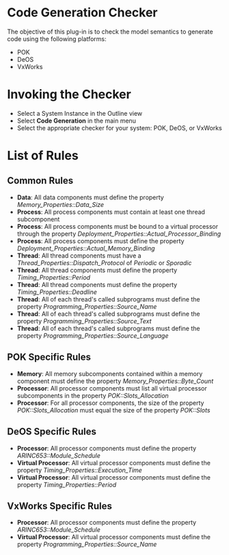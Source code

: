 # Code Generation Checker
The objective of this plug-in is to check the model
semantics to generate code using the following
platforms:

 * POK
 * DeOS
 * VxWorks

# Invoking the Checker
 * Select a System Instance in the Outline view
 * Select **Code Generation** in the main menu
 * Select the appropriate checker for your system: POK, DeOS, or VxWorks


# List of Rules

## Common Rules
 * **Data**: All data components must define the property *Memory_Properties::Data_Size*
 * **Process**: All process components must contain at least one thread subcomponent
 * **Process**: All process components must be bound to a virtual processor through the property *Deployment_Properties::Actual_Processor_Binding*
 * **Process**: All process components must define the property *Deployment_Properties::Actual_Memory_Binding*
 * **Thread**: All thread components must have a *Thread_Properties::Dispatch_Protocol* of *Periodic* or *Sporadic*
 * **Thread**: All thread components must define the property *Timing_Properties::Period*
 * **Thread**: All thread components must define the property *Timing_Properties::Deadline*
 * **Thread**: All of each thread's called subprograms must define the property *Programming_Properties::Source_Name*
 * **Thread**: All of each thread's called subprograms must define the property *Programming_Properties::Source_Text*
 * **Thread**: All of each thread's called subprograms must define the property *Programming_Properties::Source_Language*

## POK Specific Rules
 * **Memory**: All memory subcomponents contained within a memory component must define the property *Memory_Properties::Byte_Count*
 * **Processor**: All processor components must list all virtual processor subcomponents in the property *POK::Slots_Allocation*
 * **Processor**: For all processor components, the size of the property *POK::Slots_Allocation* must equal the size of the property *POK::Slots*

## DeOS Specific Rules
 * **Processor**: All processor components must define the property *ARINC653::Module_Schedule*
 * **Virtual Processor**: All virtual processor components must define the property *Timing_Properties::Execution_Time*
 * **Virtual Processor**: All virtual processor components must define the property *Timing_Properties::Period*

## VxWorks Specific Rules
 * **Processor**: All processor components must define the property *ARINC653::Module_Schedule*
 * **Virtual Processor**: All virtual processor components must define the property *Programming_Properties::Source_Name*